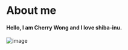 # About me
#### Hello, I am Cherry Wong and I love shiba-inu.
![image](https://github.com/polyulabs/starterv2-CherryWYK/assets/156743662/6fd0b853-4ecd-4722-a891-5cdf4a3e2a10)
